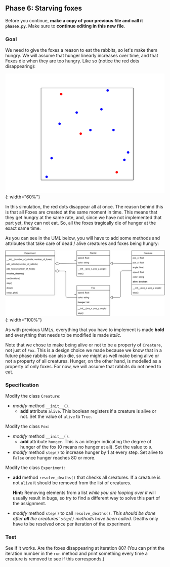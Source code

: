 ## Phase 6: Starving foxes

Before you continue, **make a copy of your previous file and call it `phase6.py`**. Make sure to **continue editing in this new file**.

### Goal

We need to give the foxes a reason to eat the rabbits, so let's make them hungry. We will assume that hunger linearly increases over time, and that Foxes die when they are too hungry. Like so (notice the red dots disappearing):  

![](phase6.gif){: width="60%"}

In this simulation, the red dots disappear all at once. The reason behind this is that all Foxes are created at the same moment in time. This means that they get hungry at the same rate, and, since we have not implemented that part yet, they can not eat. So, all the foxes tragically die of hunger at the exact same time.

As you can see in the UML below, you will have to add some methods and attributes that take care of dead / alive creatures and foxes being hungry:

![](oo-phase6.png){: width="100%"}

As with previous UMLs, everything that you have to implement is made **bold** and everything that needs to be modified is made *italic*.

Note that we chose to make being alive or not to be a property of `Creature`, not just of `Fox`. This is a design choice we made because we know that in a future phase rabbits can also die, so we might as well make being alive or not a property of all creatures. Hunger, on the other hand, is modelled as a property of only foxes. For now, we will assume that rabbits do not need to eat.

### Specification

Modify the class `Creature`:

* *modify* method `__init__()`.
  * **add** attribute `alive`. This boolean registers if a creature is alive or not. Set the value of `alive` to `True`.

Modify the class `Fox`:

* *modify* method `__init__()`.
  * **add** attribute `hunger`. This is an integer indicating the degree of hunger of the fox (0 means no hunger at all). Set the value to `0`.
* *modify* method `step()` to increase hunger by 1 at every step. Set alive to `False` once hunger reaches 80 or more.

Modify the class `Experiment`:

* **add** method `resolve_deaths()` that checks all creatures. If a creature is not `alive` it should be removed from the list of creatures.

  **Hint:** Removing elements from a list *while you are looping over it* will usually result in bugs, so try to find a different way to solve this part of the assignment.

* *modify* method `step()` to call `resolve_deaths()`. _This should be done after **all** the creatures' `step()` methods have been called._ Deaths only have to be resolved once per iteration of the experiment.

### Test

See if it works. Are the foxes disappearing at iteration 80? (You can print the iteration number in the `run` method and print something every time a creature is removed to see if this corresponds.)
